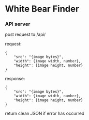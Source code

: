 # White Bear Finder

### API server

post request to /api/

request:

```
{
    "src": "{image bytes}",
    "width": {image width, number}, 
    "height": {image height, number}
}
```
response:
```
{
    "src": "{image bytes}",
    "width": {image width, number}, 
    "height": {image height, number}
}
```
return clean JSON if error has occurred
